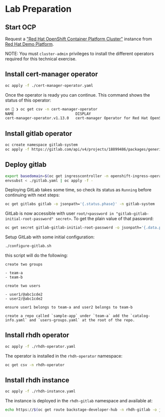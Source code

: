 # Lab Preparation

## Start OCP

Request a ["Red Hat OpenShift Container Platform Cluster"](https://demo.redhat.com/catalog?search=openshift&item=babylon-catalog-prod%2Fopenshift-cnv.ocpmulti-wksp-cnv.prod) instance from [Red Hat Demo Platform](https://demo.redhat.com/).

NOTE: You must `cluster-admin` privileges to install the different operators required for this technical exercise.

## Install cert-manager operator

```sh
oc apply -f ./cert-manager-operator.yaml
```

Once the operator is ready you can continue. This command shows the status of this operator:

```sh
on 🎩 ❯ oc get csv -n cert-manager-operator
NAME                            DISPLAY                                       VERSION   REPLACES                        PHASE
cert-manager-operator.v1.13.0   cert-manager Operator for Red Hat OpenShift   1.13.0    cert-manager-operator.v1.12.1   Succeeded
```

## Install gitlab operator

```sh
oc create namespace gitlab-system
oc apply -f https://gitlab.com/api/v4/projects/18899486/packages/generic/gitlab-operator/0.30.1/gitlab-operator-openshift-0.30.1.yaml
```

## Deploy gitlab

```sh
export basedomain=$(oc get ingresscontroller -n openshift-ingress-operator default -o jsonpath='{.status.domain}')
envsubst < ./gitlab.yaml | oc apply -f -
```

Deploying GitLab takes some time, so check its status as `Running` before continuing with next steps:

```sh
oc get gitlabs gitlab -o jsonpath='{.status.phase}' -n gitlab-system
```

GitLab is now accessible with user `root/<password in "gitlab-gitlab-initial-root-password" secret>`. To get the plain
value of that password:

```sh
oc get secret gitlab-gitlab-initial-root-password -o jsonpath='{.data.password}' | base64 -d
```

Setup GitLab with some initial configuration:

```sh
./configure-gitlab.sh
```

this script will do the following:

```
create two groups

- team-a
- team-b

create two users

- user1/@abc1cde2
- user2/@abc1cde2

ensure user1 belongs to team-a and user2 belongs to team-b

create a repo called `sample-app` under `team-a` add the `catalog-info.yaml` and `users-groups.yaml` at the root of the repo.
```

## Install rhdh operator

```sh
oc apply -f ./rhdh-operator.yaml
```

The operator is installed in the `rhdh-operator` namespace:

```sh
oc get csv -n rhdh-operator
```

## Install rhdh instance

```sh
oc apply -f ./rhdh-instance.yaml
```

The instance is deployed in the `rhdh-gitlab` namespace and available at:

```sh
echo https://$(oc get route backstage-developer-hub -n rhdh-gitlab -o jsonpath='{.spec.host}')
```
